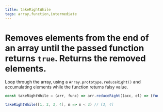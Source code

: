 ```yaml
---
title: takeRightWhile
tags: array,function,intermediate
---
```


# Removes elements from the end of an array until the passed function returns `true`. Returns the removed elements.

Loop through the array, using a `Array.prototype.reduceRight()` and accumulating elements while the function returns falsy value.

```js
const takeRightWhile = (arr, func) => arr.reduceRight((acc, el) => (func(el) ? acc : [el, ...acc]), [])
```

```js
takeRightWhile([1, 2, 3, 4], n => n < 3) // [3, 4]
```
